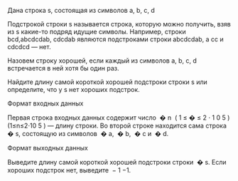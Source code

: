 Дана строка s, состоящая из символов a, b, c, d

Подстрокой строки s называется строка, которую можно получить, взяв из s какие-то подряд идущие символы. Например, строки bcd,abcdcdab, cdcdab являются подстроками строки abcdcdab, а cc и cdcdcd — нет.

Назовем строку хорошей, если каждый из символов a, b, c, d встречается в ней хотя бы один раз.

Найдите длину самой короткой хорошей подстроки строки s или определите, что у s нет хороших подстрок.

Формат входных данных

Первая строка входных данных содержит число ﻿
�
n﻿ ﻿
(
1
≤
�
≤
2
⋅
1
0
5
)
(1≤n≤2⋅10 
5
 )﻿ — длину строки. Во второй строке находится сама строка ﻿
�
s﻿, состоящую из символов ﻿
�
a﻿, ﻿
�
b﻿, ﻿
�
c﻿ и ﻿
�
d﻿.

Формат выходных данных

Выведите длину самой короткой хорошей подстроки строки ﻿
�
s﻿. Если хороших подстрок нет, выведите ﻿
−
1
−1﻿.